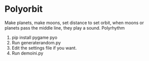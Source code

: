 # Polyorbit
Make planets, make moons, set distance to set orbit, when moons or planets pass the middle line, they play a sound. Polyrhythm 


1. pip install pygame pyo
2. Run generaterandom.py
3. Edit the settings file if you want.
4. Run demoini.py
